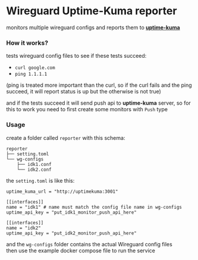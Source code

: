 # Wireguard Uptime-Kuma reporter
monitors multiple wireguard configs and reports them to **[uptime-kuma](https://github.com/louislam/uptime-kuma)**

### How it works?
tests wireguard config files to see if these tests succeed:
- `curl google.com`
- `ping 1.1.1.1`

(ping is treated more important than the curl, so if the curl fails and the ping succeed, it will report status is up but the otherwise is not true)  


and if the tests succeed it will send push api to **uptime-kuma** server, so for this to work you need to first create some monitors with `Push` type

### Usage
create a folder called `reporter` with this schema:
```
reporter
├── setting.toml
└── wg-configs
    ├── idk1.conf
    └── idk2.conf
```
the `setting.toml` is like this:
```
uptime_kuma_url = "http://uptimekuma:3001"

[[interfaces]]
name = "idk1" # name must match the config file name in wg-configs
uptime_api_key = "put_idk1_monitor_push_api_here"

[[interfaces]]
name = "idk2"
uptime_api_key = "put_idk2_monitor_push_api_here"
```
and the `wg-configs` folder contains the actual Wireguard config files  
then use the example docker compose file to run the service

